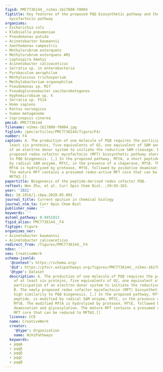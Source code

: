 ```yaml
---
figid: PMC7736144__nihms-1617800-f0004
figtitle: Key features of the proposed PQQ biosynthetic pathway and the newly proposed
  mycofactocin pathway
organisms:
- Escherichia coli
- Klebsiella pneumoniae
- Pseudomonas putida
- Acinetobacter baumannii
- Xanthomonas campestris
- Methylorubrum extorquens
- Methylorubrum extorquens AM1
- Leptospira kmetyi
- Acinetobacter calcoaceticus
- Serratia sp. in enterobacteria
- Pyrobaculum aerophilum
- Methylosinus trichosporium
- Methylobacterium organophilum
- Pseudomonas sp. M27
- Pseudogluconobacter saccharoketogenes
- Hyphomicrobium sp. X
- Serratia sp. FS14
- Homo sapiens
- Rattus norvegicus
- human metagenome
- Coprinopsis cinerea
pmcid: PMC7736144
filename: nihms-1617800-f0004.jpg
figlink: /pmc/articles/PMC7736144/figure/F4/
number: F4
caption: A. The production of one molecule of PQQ requires the participation of at
  least six proteins, five equivalents of O2, one equivalent of SAM and the participation
  of an electron donor system to initiate the reductive SAM cleavage. B. The newly
  proposed redox cofactor mycofactocin (MFT) biosynthetic pathway shares high similarity
  to PQQ biogenesis. [,] In the proposed pathway, MftA, a short peptide, is modified
  by radical SAM enzyme, MftC, in the presence of a chaperone, MftB. The modified
  MftA is hydrolyzed by protease, MftE, followed by oxidative deamination and glycosylation.
  The mature MFT contains a presumed redox-active MFT core that can be reduced to
  MFTH2.[]
papertitle: Biogenesis of the peptide-derived redox cofactor PQQ.
reftext: Wen Zhu, et al. Curr Opin Chem Biol. ;59:93-103.
year: '2021'
doi: 10.1016/j.cbpa.2020.05.001
journal_title: Current opinion in chemical biology
journal_nlm_ta: Curr Opin Chem Biol
publisher_name: ''
keywords: ''
automl_pathway: 0.9451913
figid_alias: PMC7736144__F4
figtype: Figure
organisms_ner:
- Acinetobacter baumannii
- Acinetobacter calcoaceticus
redirect_from: /figures/PMC7736144__F4
ndex: ''
seo: CreativeWork
schema-jsonld:
  '@context': https://schema.org/
  '@id': https://pfocr.wikipathways.org/figures/PMC7736144__nihms-1617800-f0004.html
  '@type': Dataset
  description: A. The production of one molecule of PQQ requires the participation
    of at least six proteins, five equivalents of O2, one equivalent of SAM and the
    participation of an electron donor system to initiate the reductive SAM cleavage.
    B. The newly proposed redox cofactor mycofactocin (MFT) biosynthetic pathway shares
    high similarity to PQQ biogenesis. [,] In the proposed pathway, MftA, a short
    peptide, is modified by radical SAM enzyme, MftC, in the presence of a chaperone,
    MftB. The modified MftA is hydrolyzed by protease, MftE, followed by oxidative
    deamination and glycosylation. The mature MFT contains a presumed redox-active
    MFT core that can be reduced to MFTH2.[]
  license: CC0
  name: CreativeWork
  creator:
    '@type': Organization
    name: WikiPathways
  keywords:
  - pqqA
  - pqqE
  - pqqD
  - pqqC
  - pqqB
---
```

